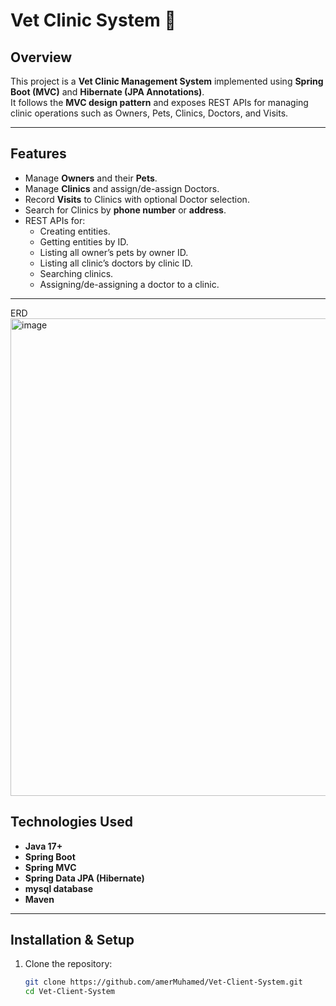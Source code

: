 # Vet Clinic System 🐾

## Overview
This project is a **Vet Clinic Management System** implemented using **Spring Boot (MVC)** and **Hibernate (JPA Annotations)**.  
It follows the **MVC design pattern** and exposes REST APIs for managing clinic operations such as Owners, Pets, Clinics, Doctors, and Visits.  

---

## Features
- Manage **Owners** and their **Pets**.
- Manage **Clinics** and assign/de-assign Doctors.
- Record **Visits** to Clinics with optional Doctor selection.
- Search for Clinics by **phone number** or **address**.
- REST APIs for:
  - Creating entities.
  - Getting entities by ID.
  - Listing all owner’s pets by owner ID.
  - Listing all clinic’s doctors by clinic ID.
  - Searching clinics.
  - Assigning/de-assigning a doctor to a clinic.

---
ERD
<img width="1166" height="764" alt="image" src="https://github.com/user-attachments/assets/65ab3a7b-ab25-498a-bc09-3c118a71abdf" />


## Technologies Used
- **Java 17+**
- **Spring Boot**
- **Spring MVC**
- **Spring Data JPA (Hibernate)**
- **mysql database**
- **Maven**

---

## Installation & Setup

1. Clone the repository:
   ```bash
   git clone https://github.com/amerMuhamed/Vet-Client-System.git
   cd Vet-Client-System
